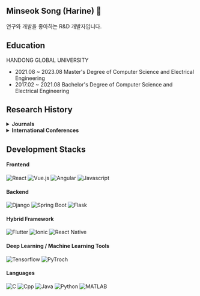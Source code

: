 ## Minseok Song (Harine) 👋
연구와 개발을 좋아하는 R&D 개발자입니다.

## Education
HANDONG GLOBAL UNIVERSITY
* 2021.08 ~ 2023.08 Master's Degree of Computer Science and Electrical Engineering
* 2017.02 ~ 2021.08 Bachelor's Degree of Computer Science and Electrical Engineering

## Research History
<details>
  <summary><strong>Journals</strong></summary>

  * Signal Alignment for Cross-datasets in P300 Brain-Computer Interfaces. *In Progress*
  * Gwon, Daeun, et al. "Review of public motor imagery and execution datasets in brain-computer interfaces." *Frontiers in Human Neuroscience* 17 (2023): 1134869.
  * Park, Sunghwan, et al. "A comparison of brain segmentation methods Freesurfer and AQUA for detecting Alzheimer's disease using MRI." *ASIA-PACIFIC PSYCHIATRY*. Vol. 13. 111 RIVER ST, HOBOKEN 07030-5774, NJ USA: WILEY, 2021.
  * Song, Minseok, et al. "Diagnostic classification and biomarker identification of Alzheimer’s disease with random forest algorithm." *Brain Sciences* 11.4 (2021): 453.
</details>

<details>
  <summary><strong>International Conferences</strong></summary>

  * M. Song, et al. "Time-domain Signal Alignment Method for Cross-dataset Transfer Learning in Event-Related Potential based Brain-Computer Interface", *Society for Neuroscience*, 2023.
  * D. Gwon, et al. "Task-to-task transfer learning for user-centered motor imagery brain-computer interface", *Society for Neuroscience*, 2023.
  * Y. Lee, et al. "Evaluation of public motor imagery datasets and low BCI performers", *Society for Neuroscience*, 2023.
  * M. Song, et al. "Signal Alignment for Cross-dataset Transfer Learning in P300 Brain-Computer Interfaces", *Neuroadaptive Technology Conference*, 2022.
  * D. Gwon, et al. "Comparative Analysis of Public Dataset of Motor Imagery to Infer Compatibility", *Neuroadaptive Technology Conference*, 2022.
  * S. Park, et al. "A comparison of brian segmentation methods Freesurfer and AQUA for detecting Alzheimer's disease using MRI", *19th International Congress of the Pacific Rim College of Psychiatrists*, 2021.
  * D. Gwon, et al. "Tablet-based Application for Quantification of Tremor in Movement Disorder", *SMIT2018-IBEC2018 Joint Conference*, 2018.
</details>

## Development Stacks
#### Frontend
![React](https://img.shields.io/badge/React-61DAFB?style=flat&logo=React&logoColor=black)
![Vue.js](https://img.shields.io/badge/Vue.js-4FC08D?style=flat&logo=Vue.js&logoColor=white)
![Angular](https://img.shields.io/badge/angular.js-0F0F11?style=flat&logo=Angular&logoColor=white)
![Javascript](https://img.shields.io/badge/JavaScript-F7DF1E?style=flat&logo=javascript&logoColor=black)

#### Backend
![Django](https://img.shields.io/badge/django-092E20?style=flat&logo=django&logoColor=white)
![Spring Boot](https://img.shields.io/badge/SpringBoot-6DB33F?style=flat&logo=SpringBoot&logoColor=white)
![Flask](https://img.shields.io/badge/Flask-000000?style=flat&logo=flask&logoColor=white)

#### Hybrid Framework
![Flutter](https://img.shields.io/badge/Flutter-02569B?style=flat&logo=flutter&logoColor=white)
![Ionic](https://img.shields.io/badge/Ionic-3880FF?style=flat&logo=Ionic&logoColor=white)
![React Native](https://img.shields.io/badge/ReactNative-61DAFB?style=flat&logo=React&logoColor=black)

#### Deep Learning / Machine Learning Tools
![Tensorflow](https://img.shields.io/badge/Tensorflow-FF6F00?style=flat&logo=Tensorflow&logoColor=white)
![PyTroch](https://img.shields.io/badge/PyTorch-EE4C2C?style=flat&logo=PyTorch&logoColor=white)

#### Languages
![C](https://img.shields.io/badge/C-A8B9CC?style=flat&logo=C&logoColor=white)
![Cpp](https://img.shields.io/badge/C++-00599C.svg?style=flat&logo=c%2B%2B&logoColor=white)
![Java](https://img.shields.io/badge/Java-437291.svg?style=flat&logo=OpenJDK&logoColor=white)
![Python](https://img.shields.io/badge/Python-3776AB.svg?style=flat&logo=Python&logoColor=white)
![MATLAB](https://img.shields.io/badge/MATLAB-FF8900.svg?style=flat&logo=MATLAB&logoColor=white)
